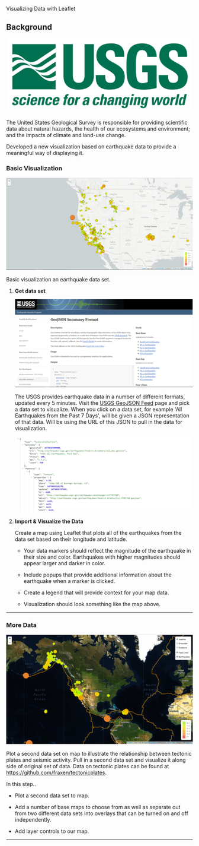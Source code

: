 Visualizing Data with Leaflet

## Background

![1-Logo](Images/1-Logo.png)

The United States Geological Survey is responsible for providing scientific data about natural hazards, the health of our ecosystems and environment; and the impacts of climate and land-use change.

 Developed a new visualization based on earthquake data to provide a meaningful way of displaying it. 


### Basic Visualization

![2-BasicMap](Images/2-BasicMap.png)

  Basic visualization an earthquake data set.

1. **Get data set**

   ![3-Data](Images/3-Data.png)

   The USGS provides earthquake data in a number of different formats, updated every 5 minutes. Visit the [USGS GeoJSON Feed](http://earthquake.usgs.gov/earthquakes/feed/v1.0/geojson.php) page and pick a data set to visualize. When you click on a data set, for example 'All Earthquakes from the Past 7 Days', will be given a JSON representation of that data. Will be using the URL of this JSON to pull in the data for visualization.

   ![4-JSON](Images/4-JSON.png)

2. **Import & Visualize the Data**

   Create a map using Leaflet that plots all of the earthquakes from the data set based on their longitude and latitude.

   * Your data markers should reflect the magnitude of the earthquake in their size and color. Earthquakes with higher magnitudes should appear larger and darker in color.

   * Include popups that provide additional information about the earthquake when a marker is clicked.

   * Create a legend that will provide context for your map data.

   * Visualization should look something like the map above.

- - -

### More Data 

![5-Advanced](Images/5-Advanced.png)

 Plot a second data set on map to illustrate the relationship between tectonic plates and seismic activity. Pull in a second data set and visualize it along side of original set of data. Data on tectonic plates can be found at <https://github.com/fraxen/tectonicplates>.

In this step..

* Plot a second data set to map.

* Add a number of base maps to choose from as well as separate out from two different data sets into overlays that can be turned on and off independently.

* Add layer controls to our map.

- - -
